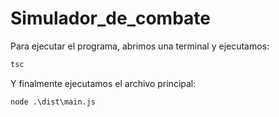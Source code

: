 # Simulador_de_combate
Para ejecutar el programa, abrimos una terminal y ejecutamos:
```typescript
tsc
```
Y finalmente ejecutamos el archivo principal:
```
node .\dist\main.js
```
